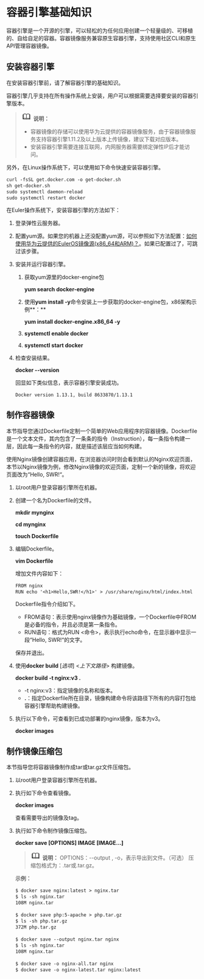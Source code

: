 # 容器引擎基础知识<a name="swr_01_0006"></a>

容器引擎是一个开源的引擎，可以轻松的为任何应用创建一个轻量级的、可移植的、自给自足的容器。容器镜像服务兼容原生容器引擎，支持使用社区CLI和原生API管理容器镜像。

## 安装容器引擎<a name="section941018533817"></a>

在安装容器引擎前，请了解容器引擎的基础知识。

容器引擎几乎支持在所有操作系统上安装，用户可以根据需要选择要安装的容器引擎版本。

>![](public_sys-resources/icon-note.gif) **说明：** 
>-   容器镜像的存储可以使用华为云提供的容器镜像服务，由于容器镜像服务支持容器引擎1.11.2及以上版本上传镜像，建议下载对应版本。
>-   安装容器引擎需要连接互联网，内网服务器需要绑定弹性IP后才能访问。

另外，在Linux操作系统下，可以使用如下命令快速安装容器引擎。

```
curl -fsSL get.docker.com -o get-docker.sh
sh get-docker.sh
sudo systemctl daemon-reload
sudo systemctl restart docker
```

在Euler操作系统下，安装容器引擎的方法如下：

1.  登录弹性云服务器。
2.  配置yum源。如果您的机器上还没配置yum源，可以参照如下方法配置：[如何使用华为云提供的EulerOS镜像源\(x86\_64和ARM\)？](https://support.huaweicloud.com/ecs_faq/ecs_faq_1006.html)。如果已配置过了，可跳过该步骤。
3.  安装并运行容器引擎。
    1.  获取yum源里的docker-engine包

        **yum search docker-engine**

    2.  使用**yum install -y**命令安装上一步获取的docker-engine包，x86架构示例**：**

        **yum install docker-engine.x86\_64 -y**

    3.  **systemctl enable docker**
    4.  **systemctl start docker**

4.  检查安装结果。

    **docker --version**

    回显如下类似信息，表示容器引擎安装成功。

    ```
    Docker version 1.13.1, build 8633870/1.13.1
    ```


## 制作容器镜像<a name="section135321459915"></a>

本节指导您通过Dockerfile定制一个简单的Web应用程序的容器镜像。Dockerfile是一个文本文件，其内包含了一条条的指令（Instruction），每一条指令构建一层，因此每一条指令的内容，就是描述该层应当如何构建。

使用Nginx镜像创建容器应用，在浏览器访问时则会看到默认的Nginx欢迎页面，本节以Nginx镜像为例，修改Nginx镜像的欢迎页面，定制一个新的镜像，将欢迎页面改为“Hello, SWR!“。

1.  以root用户登录容器引擎所在机器。
2.  创建一个名为Dockerfile的文件。

    **mkdir mynginx**

    **cd mynginx**

    **touch Dockerfile**

3.  编辑Dockerfile。

    **vim Dockerfile**

    增加文件内容如下：

    ```
    FROM nginx
    RUN echo '<h1>Hello,SWR!</h1>' > /usr/share/nginx/html/index.html
    ```

    Dockerfile指令介绍如下。

    -   FROM语句：表示使用nginx镜像作为基础镜像，一个Dockerfile中FROM是必备的指令，并且必须是第一条指令。
    -   RUN语句：格式为RUN <命令\>，表示执行echo命令，在显示器中显示一段“Hello, SWR!“的文字。

    保存并退出。

4.  使用**docker build**  \[_选项_\] <_上下文路径_\> 构建镜像。

    **docker build -t nginx:v3 .**

    -   -t nginx:v3：指定镜像的名称和版本。
    -   **.**：指定Dockerfile所在目录，镜像构建命令将该路径下所有的内容打包给容器引擎帮助构建镜像。

5.  执行以下命令，可查看到已成功部署的nginx镜像，版本为v3。

    **docker images**


## 制作镜像压缩包<a name="section3433103111126"></a>

本节指导您将容器镜像制作成tar或tar.gz文件压缩包。

1.  以root用户登录容器引擎所在机器。
2.  执行如下命令查看镜像。

    **docker images**

    查看需要导出的镜像及tag。

3.  执行如下命令制作镜像压缩包。

    **docker save \[OPTIONS\] IMAGE \[IMAGE...\]**

    >![](public_sys-resources/icon-note.gif) **说明：** 
    >OPTIONS：--output , -o，表示导出到文件。（可选）
    >压缩包格式为：.tar或.tar.gz。

    示例：

    ```
    $ docker save nginx:latest > nginx.tar
    $ ls -sh nginx.tar
    108M nginx.tar
    
    $ docker save php:5-apache > php.tar.gz
    $ ls -sh php.tar.gz
    372M php.tar.gz
    
    $ docker save --output nginx.tar nginx
    $ ls -sh nginx.tar
    108M nginx.tar
    
    $ docker save -o nginx-all.tar nginx
    $ docker save -o nginx-latest.tar nginx:latest
    ```


